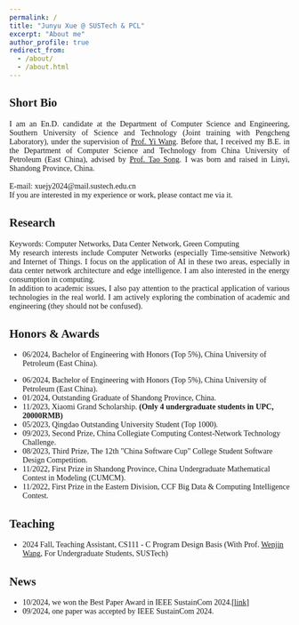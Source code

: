 ```yaml
---
permalink: /
title: "Junyu Xue @ SUSTech & PCL"
excerpt: "About me"
author_profile: true
redirect_from: 
  - /about/
  - /about.html
---
```

<style>
body {
    font-family: 'Times New Roman', Times, serif;
}
.justified {
        text-align: justify; /* 设置文本两端对齐 */
    }
</style>
Short Bio
------
<div class="justified">
I am an En.D. candidate at the Department of Computer Science and Engineering, Southern University of Science and Technology (Joint training with Pengcheng Laboratory), under the supervision of <a href="https://faculty.sustech.edu.cn/?tagid=wangy37&iscss=1&snapid=1&orderby=date&go=1">Prof. Yi Wang</a>. Before that, I received my B.E. in the Department of Computer Science and Technology from China University of Petroleum (East China), advised by <a href="https://computer.upc.edu.cn/2017/0313/c6289a103931/page.htm">Prof. Tao Song</a>. I was born and raised in Linyi, Shandong Province, China.
</div>
<br>
<!-- Welcome to my [Knowledge Database](https://www.yuque.com/junry). I will share some life feelings, knowledge path there. -->
E-mail: xuejy2024@mail.sustech.edu.cn <br>
If you are interested in my experience or work, please contact me via it.


Research
------
<div class="justified">
Keywords: Computer Networks, Data Center Network, Green Computing <br>
My research interests include Computer Networks (especially Time-sensitive Network) and Internet of Things. I focus on the application of AI in these two areas, especially in data center network architecture and edge intelligence. I am also interested in the energy consumption in computing. <br>
In addition to academic issues, I also pay attention to the practical application of various technologies in the real world. I am actively exploring the combination of academic and engineering (they should not be confused).
</div>

Honors & Awards
------
<ul>
<li><p>06/2024, Bachelor of Engineering with Honors (Top 5%), China University of Petroleum (East China).
</p>
</li>
</ul>

- 06/2024, Bachelor of Engineering with Honors (Top 5%), China University of Petroleum (East China).
- 01/2024, Outstanding Graduate of Shandong Province, China.
- 11/2023, Xiaomi Grand Scholarship. **(Only 4 undergraduate students in UPC, 20000RMB)**
- 05/2023, Qingdao Outstanding University Student (Top 1000). 
- 09/2023, Second Prize, China Collegiate Computing Contest-Network Technology Challenge.
- 08/2023, Third Prize, The 12th "China Software Cup" College Student Software Design Competition. 
- 11/2022, First Prize in Shandong Province, China Undergraduate Mathematical Contest in Modeling (CUMCM).
- 11/2022, First Prize in the Eastern Division, CCF Big Data & Computing Intelligence Contest.

Teaching
------
- 2024 Fall, Teaching Assistant, CS111 - C Program Design Basis (With Prof. [Wenjin Wang](https://www.sustech.edu.cn/zh/faculties/wangwenjin.html), For Undergraduate Students, SUSTech)

News
------
- 10/2024, we won the Best Paper Award in IEEE SustainCom 2024.[[link](http://junyuxue.github.io/files/Sustaincom24BestPaperAward.pdf)]
- 09/2024, one paper was accepted by IEEE SustainCom 2024.
<!-- - <div style="display: flex; justify-content: space-between;">
    <span>One paper was accepted by IEEE SustainCom 2024. </span>
    <span>Sep. 2024</span>
  </div> -->


<script type='text/javascript' id='clustrmaps' src='//cdn.clustrmaps.com/map_v2.js?cl=080808&w=205&t=tt&d=lcdkuwhj1VKwpNzcHqUdf3UVwukJ9nr0K2fEVfRM6bE&co=ffffff&cmo=3acc3a&cmn=ff5353&ct=808080'></script>
<!-- <script type='text/javascript' id='clustrmaps' src='//cdn.clustrmaps.com/map_v2.js?cl=080808&w=a&t=tt&d=lcdkuwhj1VKwpNzcHqUdf3UVwukJ9nr0K2fEVfRM6bE&co=ffffff&cmo=3acc3a&cmn=ff5353&ct=808080'></script> -->